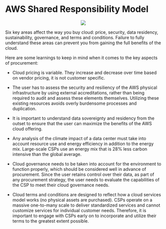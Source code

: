 # AWS Shared Responsibility Model

<p align="center">
  <img src="https://github.com/dimasx010/knowledge/assets/105082657/f782a672-a9d3-486e-97a3-07e33db40f7d">
</p>

Six key areas affect the way you buy cloud: price, security, data residency, sustainability, governance, and terms and conditions. Failure to fully understand these areas can prevent you from gaining the full benefits of the cloud.

Here are some learnings to keep in mind when it comes to the key aspects of procurement:

- Cloud pricing is variable. They increase and decrease over time based on vendor pricing, it is not customer specific.

- The user has to assess the security and resiliency of the AWS physical infrastructure by using external accreditations, rather than being required to audit and assess these elements themselves. Utilizing these existing resources avoids overly burdensome processes and duplication.

- It is important to understand data sovereignty and residency from the outset to ensure that the user can maximize the benefits of the AWS cloud offering.

- Any analysis of the climate impact of a data center must take into account resource use and energy efficiency in addition to the energy mix. Large-scale CSPs use an energy mix that is 28% less carbon intensive than the global average.

- Cloud governance needs to be taken into account for the environment to function properly, which should be considered well in advance of procurement. Since the user retains control over their data, as part of any procurement strategy, the user needs to evaluate the capabilities of the CSP to meet their cloud governance needs.

- Cloud terms and conditions are designed to reflect how a cloud services model works (no physical assets are purchased). CSPs operate on a massive one-to-many scale to deliver standardized services and cannot customize services for individual customer needs. Therefore, it is important to engage with CSPs early on to incorporate and utilize their terms to the greatest extent possible.